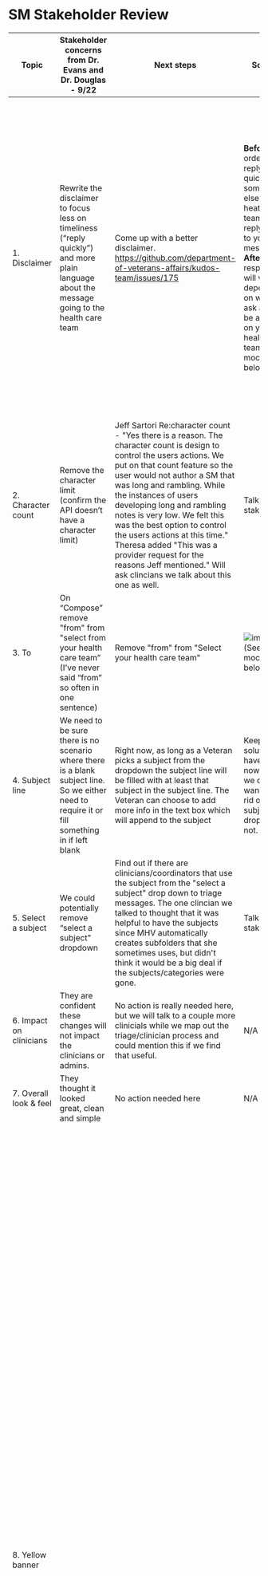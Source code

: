 # SM Stakeholder Review

| Topic | Stakeholder concerns from Dr. Evans and Dr. Douglas - 9/22 | Next steps | Solution | Stakeholder feedback 10/12 | Stakeholder cleared  | 
|---|---|---|---|---|---|
| 1. Disclaimer | Rewrite the disclaimer to focus less on timeliness (“reply quickly”) and more plain language about the message going to the health care team | Come up with a better disclaimer. https://github.com/department-of-veterans-affairs/kudos-team/issues/175 | **Before:** In order to reply back quickly, somebody else on your heath care team may reply back to your messages. **After:** The responder will vary depending on what you ask and may be anyone on your health care team. (see mockup below) | For some reason, I keep tripping over the use of the noun “responder” in Feedback Item 1. It’s fine and I’m not falling on my sword on this one. But I wonder if something like this might resonate more. –“The VA staff member who responds will vary depending on what you ask and may be anyone on your health care team.” |✔️|
| 2. Character count  | Remove the character limit (confirm the API doesn’t have a character limit) | Jeff Sartori Re:character count - "Yes there is a reason. The character count is design to control the users actions. We put on that count feature so the user would not author a SM that was long and rambling. While the instances of users developing long and rambling notes is very low. We felt this was the best option to control the users actions at this time." Theresa added "This was a provider request for the reasons Jeff mentioned." Will ask clincians we talk about this one as well.| Talk to stakeholders | Agree with excluding the character count. |✔️|
| 3. To | On “Compose” remove "from" from "select from your health care team” (I’ve never said “from” so often in one sentence) | Remove "from" from "Select your health care team" |    ![image](https://cloud.githubusercontent.com/assets/103496/18885101/0c7f2426-849f-11e6-9b05-9056471c5879.png) (See larger mock below)   | |✔️|
| 4. Subject line | We need to be sure there is no scenario where there is a blank subject line. So we either need to require it or fill something in if left blank | Right now, as long as a Veteran picks a subject from the dropdown the subject line will be filled with at least that subject in the subject line. The Veteran can choose to add more info in the text box which will append to the subject | Keep the solution we have for now, until we decide if want to get rid of the subject dropdown or not. | |✔️|
| 5. Select a subject | We could potentially remove “select a subject” dropdown | Find out if there are clinicians/coordinators that use the subject from the "select a subject" drop down to triage messages. The one clincian we talked to thought that it was helpful to have the subjects since MHV automatically creates subfolders that she sometimes uses, but didn't think it would be a big deal if the subjects/categories were gone. | Talk to stakeholers |  |✔️|
| 6. Impact on clinicians | They are confident these changes will not impact the clinicians or admins. | No action is really needed here, but we will talk to a couple more clinicials while we map out the triage/clinician process and could mention this if we find that useful.| N/A | N/A |✔️|
| 7. Overall look & feel | They thought it looked great, clean and simple | No action needed here | N/A | N/A |✔️|
| 8. Yellow banner | | | |An apostrophe is needed (provider’s). Further, I think I’d rewrite it to be more prescriptive (working my inner plain English self here). There are really two instructions for action. One instruction if the matter is urgent, another if it is a crisis. So I’d call them out in separate sentences for clarity. Possibility: If this is an urgent matter, please contact your VA health care facility/team by telephone. If this is a crisis situation, please call the Veterans Crisis Line. (I was debating facility vs. team in that sentence above and ended up just putting them both down. If we wanted to simplify, I think I’d go with facility. If its 9pm, the health care team won’t be there to answer the phone, but the call to the facility contact number should roll over to one of the WHEN (weekends, holidays, evenings, nights) contact centers to get the person in touch with someone who can help.) |✔️|

## New mockups based on feedback:

####1. Changed the second message to say "The responder will vary depending on what you ask and may be anyone on your health care team."

![image](https://cloud.githubusercontent.com/assets/103496/19127260/1b0eba2e-8af3-11e6-99c4-aaf11465cf31.png)

New change based on 2nd round of feedback: "The VA staff member who responds will vary depending on what you ask and may be anyone on your health care team."
![image](https://cloud.githubusercontent.com/assets/103496/19329917/13d65ab2-9090-11e6-82fd-55e187ef4a0d.png)

####2. Removed character count
![image](https://cloud.githubusercontent.com/assets/103496/19329967/606c5692-9090-11e6-9c10-b4e3530fa4a7.png)

####3. To: Removed "from" from "Select your health care team" 

![image](https://cloud.githubusercontent.com/assets/103496/18885295/fed4fd9a-849f-11e6-8ce9-23a8f8d30f53.png)

####8. Yellow banner
